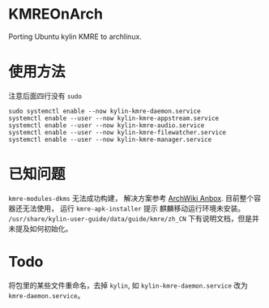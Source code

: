 # KMREOnArch
Porting Ubuntu kylin KMRE to archlinux.
# 使用方法
注意后面四行没有 `sudo`
```
sudo systemctl enable --now kylin-kmre-daemon.service
systemctl enable --user --now kylin-kmre-appstream.service
systemctl enable --user --now kylin-kmre-audio.service
systemctl enable --user --now kylin-kmre-filewatcher.service
systemctl enable --user --now kylin-kmre-manager.service
```

# 已知问题
`kmre-modules-dkms` 无法成功构建， 解决方案参考 [ArchWiki Anbox](https://wiki.archlinux.org/title/Anbox#Prerequisite).
目前整个容器还无法使用， 运行 `kmre-apk-installer` 提示 麒麟移动运行环境未安装。
`/usr/share/kylin-user-guide/data/guide/kmre/zh_CN` 下有说明文档，但是并未提及如何初始化。
# Todo
将包里的某些文件重命名，去掉 `kylin`, 如 `kylin-kmre-daemon.service` 改为
`kmre-daemon.service`。